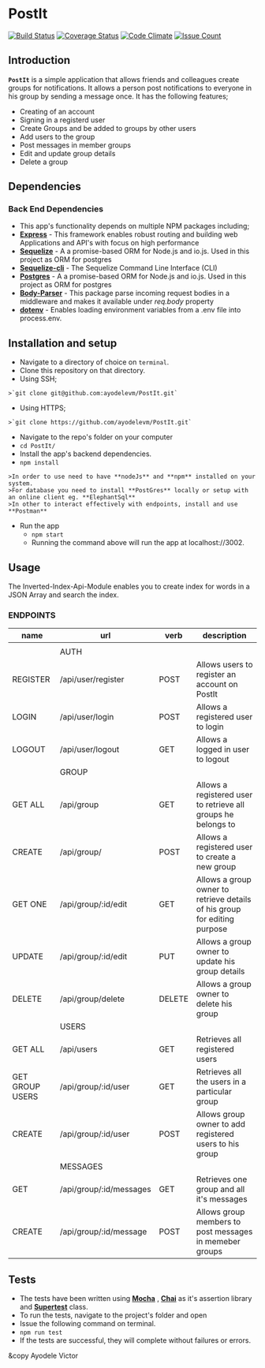 # PostIt

[![Build Status](https://travis-ci.org/ayodelevm/PostIt.svg?branch=development)](https://travis-ci.org/ayodelevm/PostIt)  [![Coverage Status](https://coveralls.io/repos/github/ayodelevm/PostIt/badge.svg?branch=development)](https://coveralls.io/github/ayodelevm/PostIt?branch=development)  [![Code Climate](https://codeclimate.com/github/codeclimate/codeclimate/badges/gpa.svg)](https://codeclimate.com/github/codeclimate/codeclimate)  [![Issue Count](https://codeclimate.com/github/codeclimate/codeclimate/badges/issue_count.svg)](https://codeclimate.com/github/codeclimate/codeclimate)

## Introduction
**`PostIt`** is a simple application that allows friends and colleagues create groups for notifications. It allows a person post notifications to everyone in his group by sending a message once.
  It has the following features;
  *  Creating of an account
  *  Signing in a registerd user
  *  Create Groups and be added to groups by other users
  *  Add users to the group
  *  Post messages in member groups
  *  Edit and update group details
  *  Delete a group

## Dependencies

### Back End Dependencies
*  This app's functionality depends on multiple NPM packages including;
  *  **[Express](https://www.npmjs.com/package/express)** - This framework enables robust routing and building web Applications and API's with focus on high performance
  *  **[Sequelize](https://www.npmjs.com/package/sequelize)** - A a promise-based ORM for Node.js and io.js. Used in this project as ORM for postgres
  *  **[Sequelize-cli](https://github.com/sequelize/cli)** - The Sequelize Command Line Interface (CLI)
  *  **[Postgres](https://www.postgresql.org/)** - A a promise-based ORM for Node.js and io.js. Used in this project as ORM for postgres
  *  **[Body-Parser](https://www.npmjs.com/package/body-parser)** - This package parse incoming request bodies in a middleware and makes it available under *req.body* property
  *  **[dotenv](https://github.com/kennethreitz/autoenv)** - Enables loading environment variables from a .env file into process.env.

## Installation and setup
*  Navigate to a directory of choice on `terminal`.
*  Clone this repository on that directory.
  *  Using SSH;

    >`git clone git@github.com:ayodelevm/PostIt.git`

  *  Using HTTPS;

    >`git clone https://github.com/ayodelevm/PostIt.git`

*  Navigate to the repo's folder on your computer
  *  `cd PostIt/`
*  Install the app's backend dependencies. 
  *  `npm install`

    >In order to use need to have **nodeJs** and **npm** installed on your system.
    >For database you need to install **PostGres** locally or setup with an online client eg. **ElephantSql**
    >In other to interact effectively with endpoints, install and use **Postman**

* Run the app
  *  `npm start`
  *  Running the command above will run the app at localhost://3002.

## Usage

The Inverted-Index-Api-Module enables you to create index for words in a JSON Array and search the index.

### ENDPOINTS

name   |     url       |      verb      |     description
------ | ------------- | -------------- | -------------------
        |               |                | 
        |             AUTH          |
REGISTER     |  /api/user/register     |     POST     |     Allows users to register an account on PostIt
LOGIN     |    /api/user/login   |    POST      |    Allows a registered user to login
LOGOUT     |  /api/user/logout     |     GET     |     Allows a logged in user to logout
         |            GROUP          |
GET ALL     |    /api/group   |    GET      |    Allows a registered user to retrieve all groups he belongs to
CREATE     |  /api/group/     |     POST     |     Allows a registered user to create a new group
GET ONE     |    /api/group/:id/edit   |    GET      |    Allows a group owner to retrieve details of his group for editing purpose
UPDATE     |  /api/group/:id/edit     |     PUT     |     Allows a group owner to update his group details
DELETE     |    /api/group/delete   |    DELETE      |    Allows a group owner to delete his group
        |             USERS         |
GET ALL     |  /api/users     |     GET     |     Retrieves all registered users
GET GROUP USERS     |    /api/group/:id/user   |    GET      |    Retrieves all the users in a particular group
CREATE     |  /api/group/:id/user     |     POST     |     Allows group owner to add registered users to his group
          |           MESSAGES          |
GET     |    /api/group/:id/messages   |    GET      |    Retrieves one group and all it's messages
CREATE     |  /api/group/:id/message     |     POST     |     Allows group members to post messages in memeber groups

## Tests
*  The tests have been written using **[Mocha](https://www.npmjs.com/package/mocha)** , **[Chai](https://www.npmjs.com/package/chai)** as it's assertion library and **[Supertest](https://www.npmjs.com/package/supertest)** class.
*  To run the tests, navigate to the project's folder and open
*  Issue the following command on terminal.
  *  `npm run test`
*  If the tests are successful, they will complete without failures or errors.

&copy Ayodele Victor

